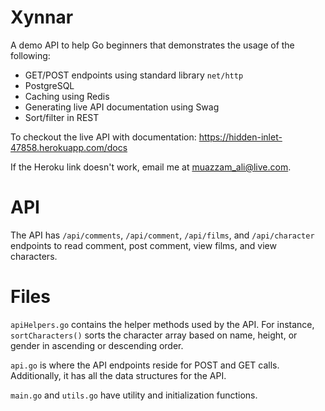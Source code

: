 # Xynnar 

A demo API to help Go beginners that demonstrates the usage of the following:

* GET/POST endpoints using standard library `net/http`
* PostgreSQL
* Caching using Redis
* Generating live API documentation using Swag
* Sort/filter in REST

To checkout the live API with documentation: https://hidden-inlet-47858.herokuapp.com/docs

If the Heroku link doesn't work, email me at muazzam_ali@live.com.

# API

The API has `/api/comments`, `/api/comment`, `/api/films`, and `/api/character` endpoints to read comment, post comment, view films, and view characters.

# Files

`apiHelpers.go` contains the helper methods used by the API. For instance, `sortCharacters()` sorts the character array based on name, height, or gender in ascending or descending order.

`api.go` is where the API endpoints reside for POST and GET calls. Additionally, it has all the data structures for the API.

`main.go` and `utils.go` have utility and initialization functions.
